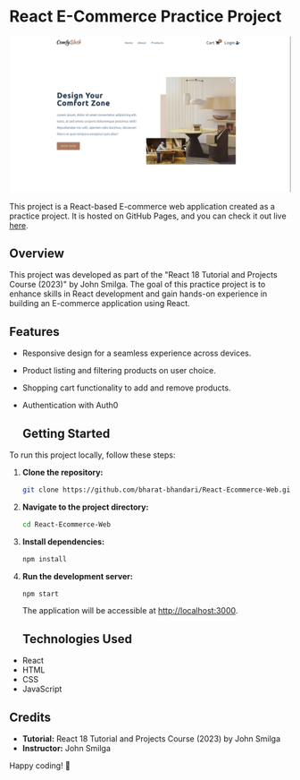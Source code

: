 # React E-Commerce Practice Project

![Project Screenshot](/src/assets/s1.png)

This project is a React-based E-commerce web application created as a practice project. It is hosted on GitHub Pages, and you can check it out live [here](https://bharat-bhandari.github.io/React-Ecommerce-Web/).

## Overview

This project was developed as part of the "React 18 Tutorial and Projects Course (2023)" by John Smilga. The goal of this practice project is to enhance skills in React development and gain hands-on experience in building an E-commerce application using React.

## Features

- Responsive design for a seamless experience across devices.
- Product listing and filtering products on user choice.
- Shopping cart functionality to add and remove products.
- Authentication with Auth0

  ## Getting Started

To run this project locally, follow these steps:

1. **Clone the repository:**

    ```bash
    git clone https://github.com/bharat-bhandari/React-Ecommerce-Web.git
    ```

2. **Navigate to the project directory:**

    ```bash
    cd React-Ecommerce-Web
    ```

3. **Install dependencies:**

    ```bash
    npm install
    ```

4. **Run the development server:**

    ```bash
    npm start
    ```

    The application will be accessible at [http://localhost:3000](http://localhost:3000).


   ## Technologies Used

- React
- HTML
- CSS
- JavaScript

## Credits

- **Tutorial:** React 18 Tutorial and Projects Course (2023) by John Smilga
- **Instructor:** John Smilga


Happy coding! 🚀
